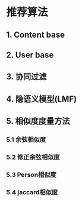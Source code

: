 # 推荐算法
## 1. Content base
## 2. User base
## 3. 协同过滤
## 4. 隐语义模型(LMF)
## 5. 相似度度量方法
### 5.1 余弦相似度
### 5.2 修正余弦相似度
### 5.3 Person相似度
### 5.4 jaccard相似度